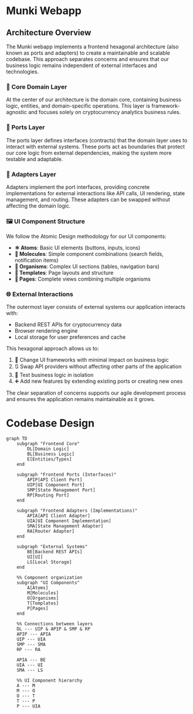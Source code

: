 # Munki Webapp

## Architecture Overview

The Munki webapp implements a frontend hexagonal architecture (also known as ports and adapters) to create a maintainable and scalable codebase. This approach separates concerns and ensures that our business logic remains independent of external interfaces and technologies.

### 🧠 Core Domain Layer
At the center of our architecture is the domain core, containing business logic, entities, and domain-specific operations. This layer is framework-agnostic and focuses solely on cryptocurrency analytics business rules.

### 🔌 Ports Layer
The ports layer defines interfaces (contracts) that the domain layer uses to interact with external systems. These ports act as boundaries that protect our core logic from external dependencies, making the system more testable and adaptable.

### 🌉 Adapters Layer
Adapters implement the port interfaces, providing concrete implementations for external interactions like API calls, UI rendering, state management, and routing. These adapters can be swapped without affecting the domain logic.

### 🖼️ UI Component Structure
We follow the Atomic Design methodology for our UI components:
- **⚛️ Atoms**: Basic UI elements (buttons, inputs, icons)
- **🧬 Molecules**: Simple component combinations (search fields, notification items)
- **🦠 Organisms**: Complex UI sections (tables, navigation bars)
- **📐 Templates**: Page layouts and structure
- **📄 Pages**: Complete views combining multiple organisms

### 🌐 External Interactions
The outermost layer consists of external systems our application interacts with:
- Backend REST APIs for cryptocurrency data
- Browser rendering engine
- Local storage for user preferences and cache

This hexagonal approach allows us to:
1. 🔄 Change UI frameworks with minimal impact on business logic
2. 🔃 Swap API providers without affecting other parts of the application
3. 🧪 Test business logic in isolation
4. ➕ Add new features by extending existing ports or creating new ones

The clear separation of concerns supports our agile development process and ensures the application remains maintainable as it grows.

# Codebase Design

```mermaid
graph TD
    subgraph "Frontend Core"
        DL[Domain Logic]
        BL[Business Logic]
        E[Entities/Types]
    end

    subgraph "Frontend Ports (Interfaces)"
        APIP[API Client Port]
        UIP[UI Component Port]
        SMP[State Management Port]
        RP[Routing Port]
    end

    subgraph "Frontend Adapters (Implementations)"
        APIA[API Client Adapter]
        UIA[UI Component Implementation]
        SMA[State Management Adapter]
        RA[Router Adapter]
    end

    subgraph "External Systems"
        BE[Backend REST APIs]
        UI[UI]
        LS[Local Storage]
    end

    %% Component organization
    subgraph "UI Components"
        A[Atoms]
        M[Molecules]
        O[Organisms]
        T[Templates]
        P[Pages]
    end

    %% Connections between layers
    DL --- UIP & APIP & SMP & RP
    APIP --- APIA
    UIP --- UIA
    SMP --- SMA
    RP --- RA

    APIA --- BE
    UIA --- UI
    SMA --- LS

    %% UI Component hierarchy
    A --- M
    M --- O
    O --- T
    T --- P
    P --- UIA
